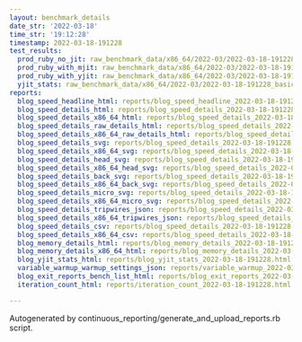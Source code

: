 ```yaml
---
layout: benchmark_details
date_str: '2022-03-18'
time_str: '19:12:28'
timestamp: 2022-03-18-191228
test_results:
  prod_ruby_no_jit: raw_benchmark_data/x86_64/2022-03/2022-03-18-191228_basic_benchmark_prod_ruby_no_jit.json
  prod_ruby_with_mjit: raw_benchmark_data/x86_64/2022-03/2022-03-18-191228_basic_benchmark_prod_ruby_with_mjit.json
  prod_ruby_with_yjit: raw_benchmark_data/x86_64/2022-03/2022-03-18-191228_basic_benchmark_prod_ruby_with_yjit.json
  yjit_stats: raw_benchmark_data/x86_64/2022-03/2022-03-18-191228_basic_benchmark_yjit_stats.json
reports:
  blog_speed_headline_html: reports/blog_speed_headline_2022-03-18-191228.html
  blog_speed_details_html: reports/blog_speed_details_2022-03-18-191228.html
  blog_speed_details_x86_64_html: reports/blog_speed_details_2022-03-18-191228.x86_64.html
  blog_speed_details_raw_details_html: reports/blog_speed_details_2022-03-18-191228.raw_details.html
  blog_speed_details_x86_64_raw_details_html: reports/blog_speed_details_2022-03-18-191228.x86_64.raw_details.html
  blog_speed_details_svg: reports/blog_speed_details_2022-03-18-191228.svg
  blog_speed_details_x86_64_svg: reports/blog_speed_details_2022-03-18-191228.x86_64.svg
  blog_speed_details_head_svg: reports/blog_speed_details_2022-03-18-191228.head.svg
  blog_speed_details_x86_64_head_svg: reports/blog_speed_details_2022-03-18-191228.x86_64.head.svg
  blog_speed_details_back_svg: reports/blog_speed_details_2022-03-18-191228.back.svg
  blog_speed_details_x86_64_back_svg: reports/blog_speed_details_2022-03-18-191228.x86_64.back.svg
  blog_speed_details_micro_svg: reports/blog_speed_details_2022-03-18-191228.micro.svg
  blog_speed_details_x86_64_micro_svg: reports/blog_speed_details_2022-03-18-191228.x86_64.micro.svg
  blog_speed_details_tripwires_json: reports/blog_speed_details_2022-03-18-191228.tripwires.json
  blog_speed_details_x86_64_tripwires_json: reports/blog_speed_details_2022-03-18-191228.x86_64.tripwires.json
  blog_speed_details_csv: reports/blog_speed_details_2022-03-18-191228.csv
  blog_speed_details_x86_64_csv: reports/blog_speed_details_2022-03-18-191228.x86_64.csv
  blog_memory_details_html: reports/blog_memory_details_2022-03-18-191228.html
  blog_memory_details_x86_64_html: reports/blog_memory_details_2022-03-18-191228.x86_64.html
  blog_yjit_stats_html: reports/blog_yjit_stats_2022-03-18-191228.html
  variable_warmup_warmup_settings_json: reports/variable_warmup_2022-03-18-191228.warmup_settings.json
  blog_exit_reports_bench_list_html: reports/blog_exit_reports_2022-03-18-191228.bench_list.html
  iteration_count_html: reports/iteration_count_2022-03-18-191228.html

---
```

Autogenerated by continuous_reporting/generate_and_upload_reports.rb script.
